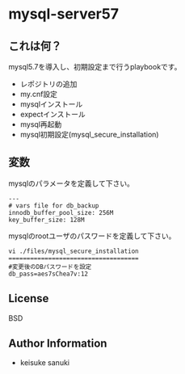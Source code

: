 mysql-server57
=========

## これは何？

mysql5.7を導入し、初期設定まで行うplaybookです。

- レポジトリの追加
- my.cnf設定
- mysqlインストール
- expectインストール
- mysql再起動
- mysql初期設定(mysql_secure_installation)

## 変数

mysqlのパラメータを定義して下さい。

```
---
# vars file for db_backup
innodb_buffer_pool_size: 256M
key_buffer_size: 128M
```

mysqlのrootユーザのパスワードを定義して下さい。

```
vi ./files/mysql_secure_installation
====================================
#変更後のDBパスワードを設定
db_pass=aes7sChea7v:12
```

License
-------

BSD

Author Information
------------------

- keisuke sanuki 
